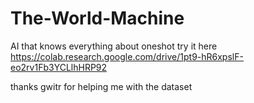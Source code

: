 # The-World-Machine
AI that knows everything about oneshot try it here https://colab.research.google.com/drive/1pt9-hR6xpslF-eo2rv1Fb3YCLlhHRP92

thanks gwitr for helping me with the dataset
